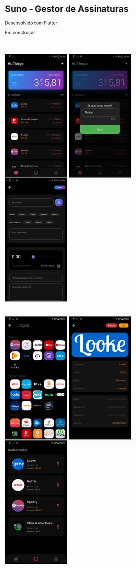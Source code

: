 # Suno - Gestor de Assinaturas
 
Desenvolvido com Flutter
 
Em construção
 
<br><br>
<div align="left">
  
 <img  width="200" height="400" src="suno/prints/print_1.jpg"><span style="padding-left:4px"></span>
 <img  width="200" height="400" src="suno/prints/print_2.jpg"><span style="padding-left:4px"></span>
 <img  width="200" height="400" src="suno/prints/print_3.jpg"><span style="padding-left:4px"></span>
 
</div>
<br>
 
<div align="left">
 
 <img  width="200" height="400" src="suno/prints/print_4.jpg"><span style="padding-left:4px"></span>
 <img  width="200" height="400" src="suno/prints/print_5.jpg"><span style="padding-left:4px"></span>
 <img  width="200" height="400" src="suno/prints/print_6.jpg"><span style="padding-left:4px"></span>
  
</div>
